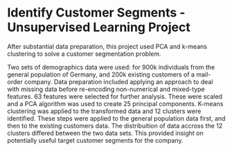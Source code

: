 # Identify Customer Segments - Unsupervised Learning Project

After substantial data preparation, this project used PCA and k-means clustering to solve a customer segmentation problem.

Two sets of demographics data were used: for 900k individuals from the general population of Germany, and 200k existing customers of a mail-order company. Data preparation included applying an approach to deal with missing data before re-encoding non-numerical and mixed-type features. 63 features were selected for further analysis. These were scaled and a PCA algorithm was used to create 25 principal components. K-means clustering was applied to the transformed data and 12 clusters were identified. These steps were applied to the general population data first, and then to the existing customers data. The distribuition of data accross the 12 clusters differed between the two data sets. This provided insight on potentially useful target customer segments for the company.
